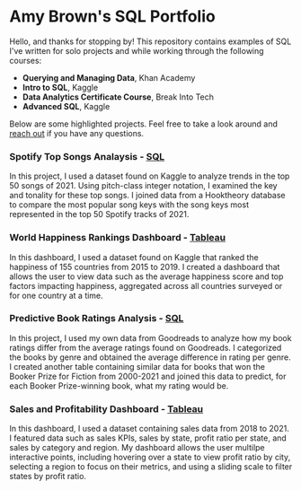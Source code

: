 # Amy Brown's SQL Portfolio

Hello, and thanks for stopping by! This repository contains examples of SQL I've written for solo projects and while working through the following courses: 

* **Querying and Managing Data**, Khan Academy
* **Intro to SQL**, Kaggle
* **Data Analytics Certificate Course**, Break Into Tech
* **Advanced SQL**, Kaggle

Below are some highlighted projects. Feel free to take a look around and [reach out](https://www.linkedin.com/in/amymartikabrown/) if you have any questions.

### Spotify Top Songs Analaysis - [SQL](https://github.com/amymartika/SQL/blob/main/Spotify%20Top%20Songs%202021%20Data%20Analysis)
In this project, I used a dataset found on Kaggle to analyze trends in the top 50 songs of 2021. Using pitch-class integer notation, I examined the key and tonality for these top songs. I joined data from a Hooktheory database to compare the most popular song keys with the song keys most represented in the top 50 Spotify tracks of 2021.

### World Happiness Rankings Dashboard - [Tableau](https://public.tableau.com/app/profile/amymartika/viz/WorldHappinessReport_16737679931360/WorldHappinessReport)
In this dashboard, I used a dataset found on Kaggle that ranked the happiness of 155 countries from 2015 to 2019. I created a dashboard that allows the user to view data such as the average happiness score and top factors impacting happiness, aggregated across all countries surveyed or for one country at a time. 

### Predictive Book Ratings Analysis - [SQL](https://github.com/amymartika/SQL/blob/main/Predicting%20Book%20Ratings)
In this project, I used my own data from Goodreads to analyze how my book ratings differ from the average ratings found on Goodreads. I categorized the books by genre and obtained the average difference in rating per genre. I created another table containing similar data for books that won the Booker Prize for Fiction from 2000-2021 and joined this data to predict, for each Booker Prize-winning book, what my rating would be.

### Sales and Profitability Dashboard - [Tableau](https://public.tableau.com/app/profile/amymartika/viz/ExecutiveOverview_16733205488000/ExecutiveOverview)
In this dashboard, I used a dataset containing sales data from 2018 to 2021. I featured data such as sales KPIs, sales by state, profit ratio per state, and sales by category and region. My dashboard allows the user multilpe interactive points, including hovering over a state to view profit ratio by city, selecting a region to focus on their metrics, and using a sliding scale to filter states by profit ratio.
